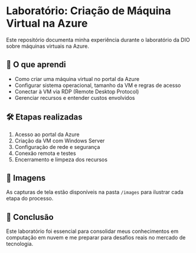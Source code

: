 # Laboratório: Criação de Máquina Virtual na Azure

Este repositório documenta minha experiência durante o laboratório da DIO sobre máquinas virtuais na Azure.

## 🧠 O que aprendi

- Como criar uma máquina virtual no portal da Azure
- Configurar sistema operacional, tamanho da VM e regras de acesso
- Conectar à VM via RDP (Remote Desktop Protocol)
- Gerenciar recursos e entender custos envolvidos

## 🛠️ Etapas realizadas

1. Acesso ao portal da Azure
2. Criação da VM com Windows Server
3. Configuração de rede e segurança
4. Conexão remota e testes
5. Encerramento e limpeza dos recursos

## 📸 Imagens

As capturas de tela estão disponíveis na pasta `/images` para ilustrar cada etapa do processo.

## 🚀 Conclusão

Este laboratório foi essencial para consolidar meus conhecimentos em computação em nuvem e me preparar para desafios reais no mercado de tecnologia.
